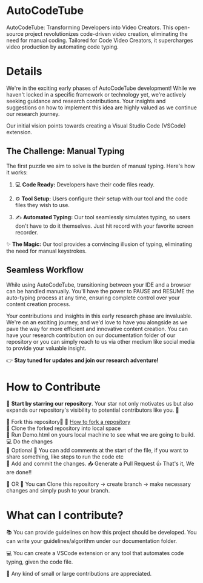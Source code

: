 # AutoCodeTube
AutoCodeTube: Transforming Developers into Video Creators. 
This open-source project revolutionizes code-driven video creation, eliminating the need for manual coding. Tailored for Code Video Creators, it supercharges video production by automating code typing.

# Details
We're in the exciting early phases of AutoCodeTube development! While we haven't locked in a specific framework or technology yet, we're actively seeking guidance and research contributions. Your insights and suggestions on how to implement this idea are highly valued as we continue our research journey.

Our initial vision points towards creating a Visual Studio Code (VSCode) extension.

## The Challenge: Manual Typing

The first puzzle we aim to solve is the burden of manual typing. Here's how it works:

1. 💻 **Code Ready:** Developers have their code files ready.

2. ⚙️ **Tool Setup:** Users configure their setup with our tool and the code files they wish to use.

3. ✍️ **Automated Typing:** Our tool seamlessly simulates typing, so users don't have to do it themselves. Just hit record with your favorite screen recorder.

✨ **The Magic:** Our tool provides a convincing illusion of typing, eliminating the need for manual keystrokes.

## Seamless Workflow

While using AutoCodeTube, transitioning between your IDE and a browser can be handled manually. You'll have the power to PAUSE and RESUME the auto-typing process at any time, ensuring complete control over your content creation process.

Your contributions and insights in this early research phase are invaluable. We're on an exciting journey, and we'd love to have you alongside as we pave the way for more efficient and innovative content creation. You can have your research contribution on our documentation folder of our repository or you can simply reach to us via other medium like social media to provide your valuable insight.

👉 **Stay tuned for updates and join our research adventure!**
# How to Contribute
💎 **Start by starring our repository**. Your star not only motivates us but also expands our repository's visibility to potential contributors like you. 📑

🚀 Fork this repository📑  💎 [How to fork a repository](https://services.github.com/on-demand/intro-to-github/create-pull-request)\
💎 Clone the forked repository into local space\
💎 Run Demo.html on yours local machine to see what we are going to build. 
💻 Do the changes\
💬 Optional 💬 You can add comments at the start of the file, if you want to share something, like steps to run the code etc\
💾 Add and commit the changes. 
📥 Generate a Pull Request 
👍 That's it, We are done!!

🌟 OR
🌟 You can Clone this repository -> create branch -> make necessary changes and simply push to your branch.


# What can I contribute?
📚 You can provide guidelines on how this project should be developed. You can write your guidelines/algorithm under our documentation folder.

💻 You can create a VSCode extension or any tool that automates code typing, given the code file.

💼 Any kind of small or large contributions are appreciated.
